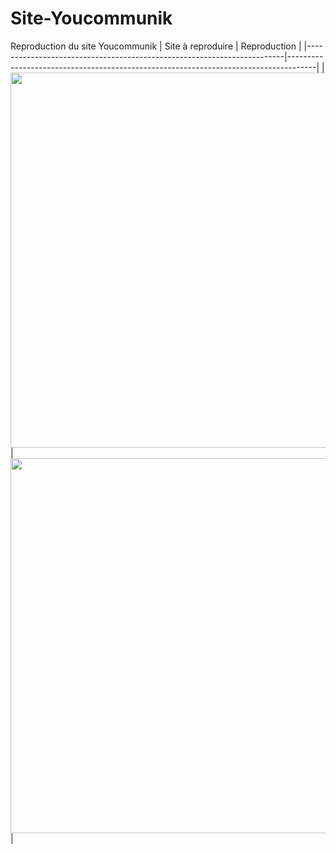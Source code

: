 # Site-Youcommunik
Reproduction du site Youcommunik 
|                            Site à reproduire                           |                                 Reproduction                                        |
|------------------------------------------------------------------------|-------------------------------------------------------------------------------------|
| <img src="./Aperçu/YouCommunik_Exemple.png" width="600"> | <img src="./Aperçu/YouCommunik_Reproduction.png" width="600"> |


